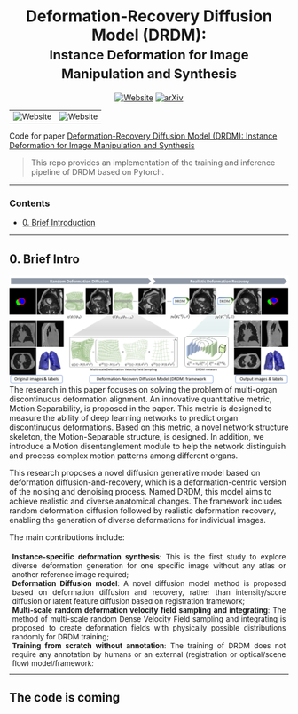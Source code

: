 <div align="center">
<h1> Deformation-Recovery Diffusion Model (DRDM): <br /><small>Instance Deformation for Image Manipulation and Synthesis</small> </h1>

<a href="https://jianqingzheng.github.io/def_diff_rec/"><img alt="Website" src="https://img.shields.io/website?url=https%3A%2F%2Fjianqingzheng.github.io%2Fdef_diff_rec%2F&up_message=online&up_color=darkcyan&down_message=offline&down_color=darkgray&label=Project%20Page"></a>
[![arXiv](https://img.shields.io/badge/arXiv-2407.07295-b31b1b.svg)](https://doi.org/10.48550/arXiv.2407.07295)

</div>

<table>
  <tr>
    <td><img src="docs/static/images/demo_3d_2.gif" alt="Website" width="100%" /></td>
    <td><img src="docs/static/images/demo_3d_3x3.gif" alt="Website" width="100%" /></td>
  </tr>
</table>

Code for paper [Deformation-Recovery Diffusion Model (DRDM): Instance Deformation for Image Manipulation and Synthesis](https://doi.org/10.48550/arXiv.2407.07295)


> This repo provides an implementation of the training and inference pipeline of DRDM based on Pytorch. 

---
### Contents ###
- [0. Brief Introduction](#0-brief-intro)

---

## 0. Brief Intro ##

![header](docs/static/images/graphic_abstract.png)
The research in this paper focuses on solving the problem of multi-organ discontinuous deformation alignment. An innovative quantitative metric, Motion Separability, is proposed in the paper. This metric is designed to measure the ability of deep learning networks to predict organ discontinuous deformations. Based on this metric, a novel network structure skeleton, the Motion-Separable structure, is designed. In addition, we introduce a Motion disentanglement module to help the network distinguish and process complex motion patterns among different organs.

This research proposes a novel diffusion generative model based on deformation diffusion-and-recovery, which is a deformation-centric version of the noising and denoising process.
Named DRDM, this model aims to achieve realistic and diverse anatomical changes. The framework includes random deformation diffusion followed by realistic deformation recovery, enabling the generation of diverse deformations for individual images.


The main contributions include:
<ul style="width: auto; height: 200px; overflow: auto; padding:0.4em; margin:0em; text-align:justify; font-size:small">
  <li> <b>Instance-specific deformation synthesis</b>: This is the first study to explore diverse deformation generation for one specific image without any atlas or another reference image required;
  </li>
  <li> <b>Deformation Diffusion model</b>: A novel diffusion model method is proposed based on deformation diffusion and recovery, rather than intensity/score diffusion or latent feature diffusion based on registration framework;
  </li>
  <li> <b>Multi-scale random deformation velocity field sampling and integrating</b>: The method of multi-scale random Dense Velocity Field sampling and integrating is proposed to create deformation fields with physically possible distributions randomly for DRDM training;
  </li>
  <li> <b>Training from scratch without annotation</b>: The training of DRDM does not require any annotation by humans or an external (registration or optical/scene flow) model/framework;
  </li>
  <li> <b>Data augmentation for few-shot learning</b>: The diverse deformation field generated by DRDM is used on both image and pixel-level segmentation, to augment morphological information without changes in anatomical topology. Thus it enables augmented data for few-shot learning tasks;
  </li>
  <li> <b>Synthetic training for image registration</b>: The synthetic deformation created by DRDM can be used to train an image registration model without any external annotation;
  </li>
  <li> <b>Benefiting downstream tasks</b>: The experimental results show that data augmentation or synthesis by DRDM improves the downstream tasks, including segmentation and registration. The segmentation method and the registration method based on DRDM respectively outperform the previous augmentation method and the previous synthetic training method, which validate the plausibility and the value of the deformation field generated by DRDM.
  </li>
</ul>

---
The code is coming
---


